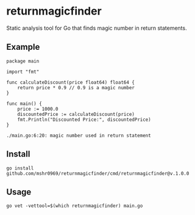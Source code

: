 # returnmagicfinder

Static analysis tool for Go that finds magic number in return statements.

## Example
```golang
package main

import "fmt"

func calculateDiscount(price float64) float64 {
    return price * 0.9 // 0.9 is a magic number
}

func main() {
    price := 1000.0
    discountedPrice := calculateDiscount(price)
    fmt.Println("Discounted Price:", discountedPrice)
}

```

```
./main.go:6:20: magic number used in return statement
```

## Install
```shell
go install github.com/mshr0969/returnmagicfinder/cmd/returnmagicfinder@v.1.0.0
```

## Usage
```sehll
go vet -vettool=$(which returnmagicfinder) main.go
```
